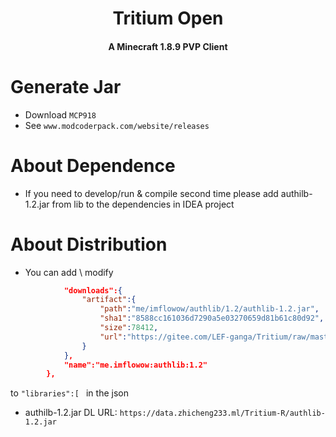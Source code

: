 <h1 align="center">Tritium Open</h1>
<h4 align="center">A Minecraft 1.8.9 PVP Client</h4>

# Generate Jar
- Download `MCP918`
- See `www.modcoderpack.com/website/releases`

# About Dependence
- If you need to develop/run & compile second time please add authilb-1.2.jar from lib to the dependencies in IDEA project

# About Distribution
- You can add \ modify 
```json
            "downloads":{
                "artifact":{
                    "path":"me/imflowow/authlib/1.2/authlib-1.2.jar",
                    "sha1":"8588cc161036d7290a5e03270659d81b61c80d92",
                    "size":78412,
                    "url":"https://gitee.com/LEF-ganga/Tritium/raw/master/authlib-1.2.jar"
                }
            },
            "name":"me.imflowow:authlib:1.2"
        },
```
 to `"libraries":[ ` in the json


- authilb-1.2.jar DL URL: `https://data.zhicheng233.ml/Tritium-R/authlib-1.2.jar`
